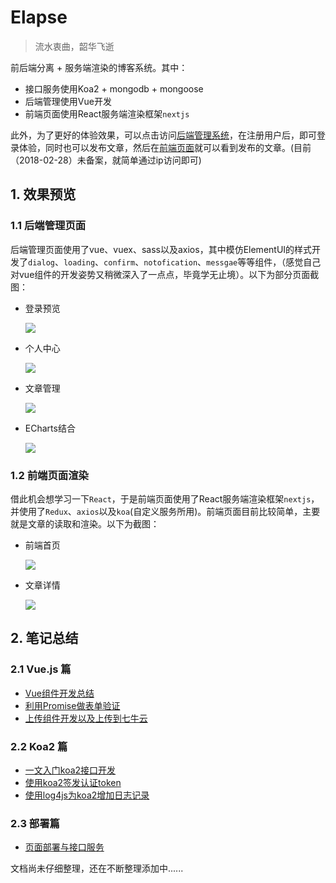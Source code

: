 # Elapse
> 流水衷曲，韶华飞逝

前后端分离 + 服务端渲染的博客系统。其中：

  - 接口服务使用Koa2 + mongodb + mongoose
  - 后端管理使用Vue开发
  - 前端页面使用React服务端渲染框架`nextjs`


此外，为了更好的体验效果，可以点击访问<a href="http://193.112.102.204" target="_blank">后端管理系统</a>，在注册用户后，即可登录体验，同时也可以发布文章，然后在<a href="http://193.112.102.204:4000/p" target="_blank">前端页面</a>就可以看到发布的文章。(目前（2018-02-28）未备案，就简单通过ip访问即可)

## 1. 效果预览
### 1.1 后端管理页面
后端管理页面使用了vue、vuex、sass以及axios，其中模仿ElementUI的样式开发了`dialog`、`loading`、`confirm`、`notofication`、`messgae`等等组件，（感觉自己对vue组件的开发姿势又稍微深入了一点点，毕竟学无止境）。以下为部分页面截图：

<ul>
  <li>
    <p>登录预览</p>
    <img src="http://ownsprds9.bkt.clouddn.com/be-login.JPG" />
  </li>
  <li>
    <p>个人中心</p>
    <img src="http://ownsprds9.bkt.clouddn.com/be-ownspace.JPG" />
  </li>
  <li>
    <p>文章管理</p>
    <img src="http://ownsprds9.bkt.clouddn.com/be-articlelist.JPG" />
  </li>
  <li>
    <p>ECharts结合</p>
    <img src="http://ownsprds9.bkt.clouddn.com/be-echarts.JPG" />
  </li>
</ul>

  
### 1.2 前端页面渲染
借此机会想学习一下`React`，于是前端页面使用了React服务端渲染框架`nextjs`，并使用了`Redux`、`axios`以及`koa`(自定义服务所用)。前端页面目前比较简单，主要就是文章的读取和渲染。以下为截图：

 
<ul>
  <li>
    <p>前端首页</p>
    <img src="http://ownsprds9.bkt.clouddn.com/fe-home.JPG" />
  </li>
  <li>
    <p>文章详情</p>
    <img src="http://ownsprds9.bkt.clouddn.com/fe-article.JPG" />
  </li>
</ul>

## 2. 笔记总结
### 2.1 Vue.js 篇

- [Vue组件开发总结](https://github.com/mvpzx/elapse/blob/master/be/src/docs/Vue%E7%BB%84%E4%BB%B6%E5%BC%80%E5%8F%91%E5%A7%BF%E5%8A%BF%E6%80%BB%E7%BB%93.md)
- [利用Promise做表单验证](https://github.com/mvpzx/elapse/blob/master/be/src/docs/%E8%A1%A8%E5%8D%95%E9%AA%8C%E8%AF%81.md)
- [上传组件开发以及上传到七牛云](https://github.com/mvpzx/elapse/blob/master/be/src/docs/%E4%B8%8A%E4%BC%A0%E7%BB%84%E4%BB%B6.md)

### 2.2 Koa2 篇

- [一文入门koa2接口开发](https://github.com/mvpzx/elapse/blob/master/server/docs/koa2%E6%8E%A5%E5%8F%A3%E5%BC%80%E5%8F%91.md)
- [使用koa2签发认证token]()
- [使用log4js为koa2增加日志记录]()

### 2.3 部署篇

- [页面部署与接口服务](https://github.com/mvpzx/elapse/tree/master/server/docs/页面部署与接口服务.md)


文档尚未仔细整理，还在不断整理添加中......
